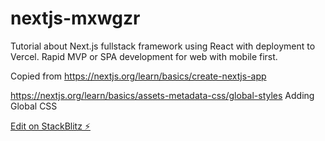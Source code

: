 # nextjs-mxwgzr

Tutorial about Next.js fullstack framework using React with deployment to Vercel. Rapid MVP or SPA development for web with mobile first.

Copied from https://nextjs.org/learn/basics/create-nextjs-app

https://nextjs.org/learn/basics/assets-metadata-css/global-styles
Adding Global CSS

[Edit on StackBlitz ⚡️](https://stackblitz.com/edit/nextjs-mxwgzr)
